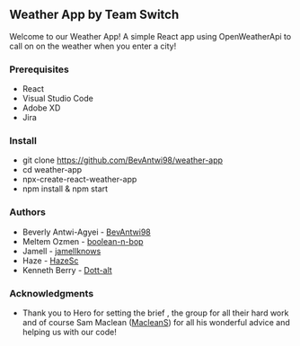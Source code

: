 ## Weather App by Team Switch

 Welcome to our Weather App! A simple React app using OpenWeatherApi to call on on the weather when you enter a city!

 
 
 ### Prerequisites
 * React
 * Visual Studio Code
 * Adobe XD
 * Jira
 
 
### Install
* git clone https://github.com/BevAntwi98/weather-app
* cd weather-app
* npx-create-react-weather-app
* npm install & npm start

### Authors
* Beverly Antwi-Agyei - [BevAntwi98](https://github.com/BevAntwi98)
* Meltem Ozmen - [boolean-n-bop](https://github.com/boolean-n-bop)
* Jamell - [jamellknows](https://github.com/jamellknows)
* Haze - [HazeSc](https://github.com/HazeSc)
* Kenneth Berry - [Dott-alt](https://github.com/Dott-alt)
 
### Acknowledgments
* Thank you to Hero for setting the brief , the group for all their hard work and of course Sam Maclean ([MacleanS](https://github.com/MacleanS)) for all his wonderful advice and helping us with our code!




